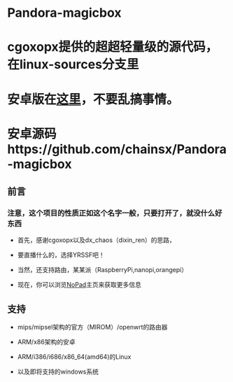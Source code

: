 # Pandora-magicbox

# cgoxopx提供的超超轻量级的源代码，在linux-sources分支里

# 安卓版在[这里](http://chainsx.f3322.net/forty-jekyll-theme/2016/08/23/magna.html)，不要乱搞事情。

# 安卓源码https://github.com/chainsx/Pandora-magicbox

## 前言

### 注意，这个项目的性质正如这个名字一般，只要打开了，就没什么好东西

* 首先，感谢cgoxopx以及dx_chaos（dixin_ren）的思路，

* 要直播什么的，选择YRSSF吧！

* 当然，还支持路由，某某派（RaspberryPi,nanopi,orangepi）

* 现在，你可以浏览[NoPad](https://nopad.org)主页来获取更多信息

## 支持

* mips/mipsel架构的官方（MIROM）/openwrt的路由器

* ARM/x86架构的安卓

* ARM/i386/i686/x86_64(amd64)的Linux

* 以及即将支持的windows系统
